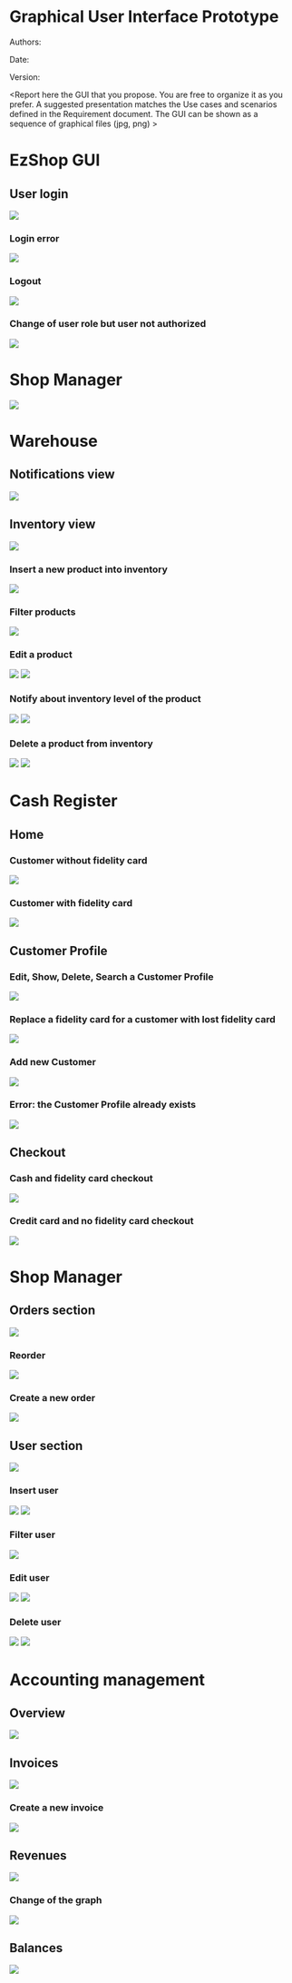 # Graphical User Interface Prototype  

Authors:

Date:

Version:

\<Report here the GUI that you propose. You are free to organize it as you prefer. A suggested presentation matches the Use cases and scenarios defined in the Requirement document. The GUI can be shown as a sequence of graphical files (jpg, png)  >
# EzShop GUI
## User login
<img src="img/gui/login/Login.png">

### Login error
<img src="img/gui/login/Login error.png">

### Logout
<img src="img/gui/login/logout.png">

### Change of user role but user not authorized
<img src="img/gui/login/change role error.png">

# Shop Manager
<img src="img/gui/shop_manager/shop_manager.png">

# Warehouse
## Notifications view 
<img src="img/gui/warehouse/notifications.png">

## Inventory view
<img src="img/gui/inventory/inventory.png">

### Insert a new product into inventory
<img src="img/gui/inventory/inventory_insert.png">

### Filter products
<img src="img/gui/inventory/inventory_filter.png">

### Edit a product
<img src="img/gui/inventory/inventory_edit.png">
<img src="img/gui/inventory/inventory_edit_ok.png">

### Notify about inventory level of the product
<img src="img/gui/inventory/inventory_notify.png">
<img src="img/gui/inventory/inventory_notify_ok.png">


### Delete a product from inventory
<img src="img/gui/inventory/inventory_delete.png">
<img src="img/gui/inventory/inventory_delete_ok.png">

# Cash Register
## Home
### Customer without fidelity card
<img src="img/gui/cash register/home_no_fidelity.png">

### Customer with fidelity card
<img src="img/gui/cash register/home_with_fidelity.png">

## Customer Profile
### Edit, Show, Delete, Search a Customer Profile
<img src="img/gui/cash register/delete_show_edit_customer.png">

### Replace a fidelity card for a customer with lost fidelity card
<img src="img/gui/cash register/lost_card.png">


### Add new Customer
<img src="img/gui/cash register/new_customer.png">

### Error: the Customer Profile already exists
<img src="img/gui/cash register/error.png">

## Checkout
### Cash and fidelity card checkout
<img src="img/gui/cash register/checkout_cash.png">

### Credit card and no fidelity card checkout
<img src="img/gui/cash register/checkout_creditcard.png">

# Shop Manager
## Orders section
<img src="img/gui/warehouse/orders.png">

### Reorder
<img src="img/gui/warehouse/reorder.png">

### Create a new order
<img src="img/gui/warehouse/new_order.png">

## User section
<img src="img/gui/user/user.png">

### Insert user
<img src="img/gui/user/insert_user.png">
<img src="img/gui/user/insert_user_ok.png">

### Filter user

<img src="img/gui/user/filter_user.png">

### Edit user

<img src="img/gui/user/edit_user.png">
<img src="img/gui/user/edit_user_ok.png">

### Delete user

<img src="img/gui/user/delete_user.png">
<img src="img/gui/user/delete_user_ok.png">

# Accounting management
## Overview
<img src="img/gui/accounting/overview.png">

## Invoices
<img src="img/gui/accounting/invoices.png">

### Create a new invoice
<img src="img/gui/accounting/newInvoice.png">

## Revenues
<img src="img/gui/accounting/revenues.png">

### Change of the graph
<img src="img/gui/accounting/revenues_otherGraph.png">

## Balances
<img src="img/gui/accounting/balances.png">
